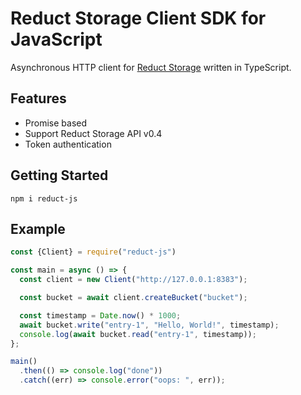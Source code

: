 # Reduct Storage Client SDK for JavaScript

Asynchronous HTTP client for [Reduct Storage](https://reduct-storage.dev) written in TypeScript.

## Features

* Promise based
* Support Reduct Storage API v0.4
* Token authentication

## Getting Started

```
npm i reduct-js
```

## Example

```js
const {Client} = require("reduct-js")

const main = async () => {
  const client = new Client("http://127.0.0.1:8383");

  const bucket = await client.createBucket("bucket");

  const timestamp = Date.now() * 1000;
  await bucket.write("entry-1", "Hello, World!", timestamp);
  console.log(await bucket.read("entry-1", timestamp));
};

main()
  .then(() => console.log("done"))
  .catch((err) => console.error("oops: ", err));

```
